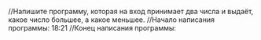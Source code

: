 //Напишите программу, которая на вход принимает два числа и выдаёт, какое число большее, а какое меньшее.
//Начало написания программы: 18:21
//Конец написания программы: 